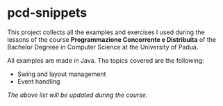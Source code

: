 # pcd-snippets
This project collects all the examples and exercises I used during the lessons of the course **Programmazione Concorrente 
e Distribuita** of the Bachelor Degreee in Computer Science at the University of Padua.

All examples are made in Java. The topics covered are the following:

 * Swing and layout management
 * Event handling
 
*The above list will be updated during the course.*
